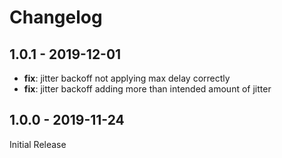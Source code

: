 # Changelog

## 1.0.1 - 2019-12-01

- **fix**: jitter backoff not applying max delay correctly
- **fix**: jitter backoff adding more than intended amount of jitter

## 1.0.0 - 2019-11-24

Initial Release

